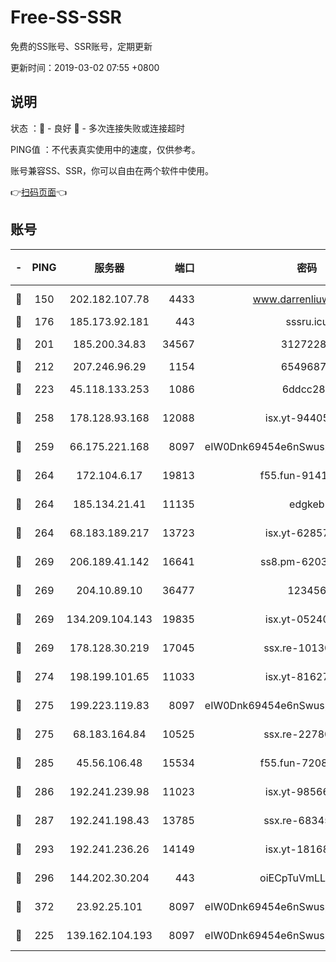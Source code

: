 # Free-SS-SSR

免费的SS账号、SSR账号，定期更新

更新时间：2019-03-02 07:55 +0800

## 说明

状态     ：🙂 - 良好 🙁 - 多次连接失败或连接超时

PING值   ：不代表真实使用中的速度，仅供参考。

账号兼容SS、SSR，你可以自由在两个软件中使用。

👉[扫码页面](https://liesauer.github.io/free-ss-ssr.github.io/)👈

## 账号

|-|PING|服务器|端口|密码|加密方式|区域|
|:----:|:----:|:-----:|-----:|:----:|:----:|:----:|
|🙂|150|202.182.107.78|4433|www.darrenliuwei.com|aes-256-cfb|JP|
|🙂|176|185.173.92.181|443|sssru.icu|rc4-md5|RU|
|🙂|201|185.200.34.83|34567|31272288|aes-256-cfb|US|
|🙂|212|207.246.96.29|1154|65496879|chacha20|US|
|🙂|223|45.118.133.253|1086|6ddcc286|aes-256-cfb|SG|
|🙂|258|178.128.93.168|12088|isx.yt-94405633|aes-256-cfb|SG|
|🙂|259|66.175.221.168|8097|eIW0Dnk69454e6nSwuspv9DmS201tQ0D|aes-256-cfb|US|
|🙂|264|172.104.6.17|19813|f55.fun-91414761|aes-256-cfb|US|
|🙂|264|185.134.21.41|11135|edgkeb|aes-256-cfb|GB|
|🙂|264|68.183.189.217|13723|isx.yt-62857732|aes-256-cfb|SG|
|🙂|269|206.189.41.142|16641|ss8.pm-62032966|aes-256-cfb|SG|
|🙂|269|204.10.89.10|36477|123456|aes-256-cfb|US|
|🙂|269|134.209.104.143|19835|isx.yt-05240946|aes-256-cfb|SG|
|🙂|269|178.128.30.219|17045|ssx.re-10130614|aes-256-cfb|SG|
|🙂|274|198.199.101.65|11033|isx.yt-81627199|aes-256-cfb|US|
|🙂|275|199.223.119.83|8097|eIW0Dnk69454e6nSwuspv9DmS201tQ0D|aes-256-cfb|US|
|🙂|275|68.183.164.84|10525|ssx.re-22780644|aes-256-cfb|US|
|🙂|285|45.56.106.48|15534|f55.fun-72089775|aes-256-cfb|US|
|🙂|286|192.241.239.98|11023|isx.yt-98566880|aes-256-cfb|US|
|🙂|287|192.241.198.43|13785|ssx.re-68345510|aes-256-cfb|US|
|🙂|293|192.241.236.26|14149|isx.yt-18168081|aes-256-cfb|US|
|🙂|296|144.202.30.204|443|oiECpTuVmLLxk4Ts|aes-256-cfb|US|
|🙂|372|23.92.25.101|8097|eIW0Dnk69454e6nSwuspv9DmS201tQ0D|aes-256-cfb|US|
|🙂|225|139.162.104.193|8097|eIW0Dnk69454e6nSwuspv9DmS201tQ0D|aes-256-cfb|JP|
